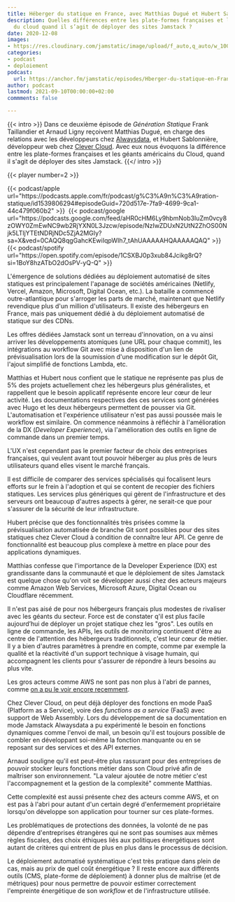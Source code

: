 ```yaml
---
title: Héberger du statique en France, avec Matthias Dugué et Hubert Sablonnière
description: Quelles différences entre les plate-formes françaises et les géants américains
  du cloud quand il s’agit de déployer des sites Jamstack ?
date: 2020-12-08
images:
- https://res.cloudinary.com/jamstatic/image/upload/f_auto,q_auto/w_1000,c_fit,co_white,g_north_west,x_80,y_80,l_text:poppins_80_ultrabold_line_spacing_-30:H%25C3%25A9berger%2520du%2520statique%2520en%2520France%2520avec%2520Matthias%2520Dugu%25C3%25A9%2520et%2520Hubert%2520Sablonni%25C3%25A8re/jamstatic/twitter-card.png
categories:
- podcast
- deploiement
podcast:
  url: https://anchor.fm/jamstatic/episodes/Hberger-du-statique-en-France-enhc1t
author: podcast
lastmod: 2021-09-10T00:00:00+02:00
commments: false

---
```

{{< intro >}}
Dans ce deuxième épisode de _Génération Statique_ Frank Taillandier et Arnaud Ligny reçoivent Matthias Dugué, en charge des relations avec les développeurs chez [Alwaysdata](https://alwaysdata.com), et Hubert Sablonnière, développeur web chez [Clever Cloud](https://www.clever-cloud.com). Avec eux nous évoquons la différence entre les plate-formes françaises et les géants américains du Cloud, quand il s'agit de déployer des sites Jamstack.
{{</ intro >}}

{{< player number=2 >}}

<!--<iframe src="https://anchor.fm/jamstatic/embed/episodes/Hberger-du-statique-en-France-enhc1t" height="174px" width="100%" frameborder="0" scrolling="no"></iframe>-->{{< podcast/apple url="https://podcasts.apple.com/fr/podcast/g%C3%A9n%C3%A9ration-statique/id1539806294#episodeGuid=720d517e-7fa9-4699-9ca1-44c479f060b2" >}}  {{< podcast/google url="https://podcasts.google.com/feed/aHR0cHM6Ly9hbmNob3IuZm0vcy8zOWY0ZmEwNC9wb2RjYXN0L3Jzcw/episode/NzIwZDUxN2UtN2ZhOS00Njk5LTljYTEtNDRjNDc5ZjA2MGIy?sa=X&ved=0CAQQ8qgGahcKEwiIqpWIh7_tAhUAAAAAHQAAAAAQAQ" >}}  {{< podcast/spotify url="https://open.spotify.com/episode/1CSXBJ0p3xub84Jcikg8rQ?si=1BoY8hzATbO2dOsPV-yQ-Q" >}}

L'émergence de solutions dédiées au déploiement automatisé de sites statiques est principalement l'apanage de sociétés américaines (Netlify, Vercel, Amazon, Microsoft, Digital Ocean, etc.). La bataille a commencé outre-atlantique pour s'arroger les parts de marché, maintenant que Netlify revendique plus d'un million d'utilisateurs. Il existe des hébergeurs en France, mais pas uniquement dédié à du déploiement automatisé de statique sur des CDNs.

Les offres dédiées Jamstack sont un terreau d'innovation, on a vu ainsi arriver les développements atomiques (une URL pour chaque commit), les intégrations au workflow Git avec mise à disposition d'un lien de prévisualisation lors de la soumission d'une modification sur le dépôt Git, l'ajout simplifié de fonctions Lambda, etc.

Matthias et Hubert nous confient que le statique ne représente pas plus de 5% des projets actuellement chez les hébergeurs plus généralistes, et rappellent que le besoin applicatif représente encore leur cœur de leur activité. Les documentations respectives des ces services sont générées avec Hugo et les deux hébergeurs permettent de pousser via Git. L'automatisation et l'expérience utilisateur n'est pas aussi poussée mais le workflow est similaire. On commence néanmoins à réfléchir à l'amélioration de la DX (_Developer Experience_), via l'amélioration des outils en ligne de commande dans un premier temps.

L'UX n'est cependant pas le premier facteur de choix des entreprises françaises, qui veulent avant tout pouvoir héberger au plus près de leurs utilisateurs quand elles visent le marché français.

Il est difficile de comparer des services spécialisés qui focalisent leurs efforts sur le frein à l'adoption et qui se content de recopier des fichiers statiques. Les services plus génériques qui gèrent de l'infrastructure et des serveurs ont beaucoup d'autres aspects à gérer, ne serait-ce que pour s'assurer de la sécurité de leur infrastructure.

Hubert précise que des fonctionnalités très prisées comme la prévisualisation automatisée de branche Git sont possibles pour des sites statiques chez Clever Cloud à condition de connaître leur API. Ce genre de fonctionnalité est beaucoup plus complexe à mettre en place pour des applications dynamiques.

Matthias confesse que l'importance de la Developer Experience (DX) est grandissante dans la communauté et que le déploiement de sites Jamstack est quelque chose qu'on voit se développer aussi chez des acteurs majeurs comme Amazon Web Services, Microsoft Azure, Digital Ocean ou Cloudflare récemment.

Il n'est pas aisé de pour nos hébergeurs français plus modestes de rivaliser avec les géants du secteur. Force est de constater q'il est plus facile aujourd’hui de déployer un projet statique chez les "gros". Les outils en ligne de commande, les APIs, les outils de monitoring continuent d'être au centre de l'attention des hébergeurs traditionnels, c'est leur cœur de métier. Il y a bien d'autres paramètres à prendre en compte, comme par exemple la qualité et la réactivité d'un support technique à visage humain, qui accompagnent les clients pour s'assurer de répondre à leurs besoins au plus vite.

Les gros acteurs comme AWS ne sont pas non plus à l'abri de pannes, comme [on a pu le voir encore recemment](https://www.theverge.com/2020/11/25/21719396/amazon-web-services-aws-outage-down-internet).

Chez Clever Cloud, on peut déjà déployer des fonctions en mode PaaS (Platform as a Service), voire des _functions as a service_ (FaaS) avec support de Web Assembly. Lors du développement de sa documentation en mode Jamstack Alwaysdata a pu expérimenté le besoin en fonctions dynamiques comme l'envoi de mail, un besoin qu'il est toujours possible de combler en développant soi-même la fonction manquante ou en se reposant sur des services et des API externes.

Arnaud souligne qu'il est peut-être plus rassurant pour des entreprises de pouvoir stocker leurs fonctions métier dans son Cloud privé afin de maîtriser son environnement. "La valeur ajoutée de notre métier c'est l'accompagnement et la gestion de la complexité" commente Matthias.

Cette complexité est aussi présente chez des acteurs comme AWS, et on est pas à l'abri pour autant d'un certain degré d'enfermement propriétaire lorsqu'on développe son application pour tourner sur ces plate-formes.

Les problématiques de protections des données, la volonté de ne pas dépendre d'entreprises étrangères qui ne sont pas soumises aux mêmes règles fiscales, des choix éthiques liés aux politiques énergétiques sont autant de critères qui entrent de plus en plus dans le processus de décision.

Le déploiement automatisé systématique c'est très pratique dans plein de cas, mais au prix de quel coût énergétique ? Il reste encore aux différents outils (CMS, plate-forme de déploiement) à donner plus de maîtrise (et de métriques) pour nous permettre de pouvoir estimer correctement l'empreinte énergétique de son _workflow_ et de l'infrastructure utilisée.